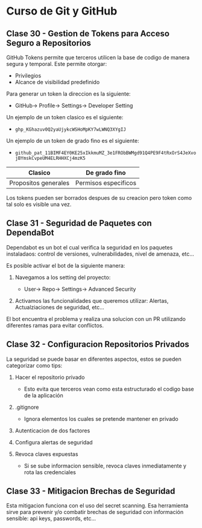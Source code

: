 # Curso de Git y GitHub

## Clase 30 - Gestion de Tokens para Acceso Seguro a Repositorios

GitHub Tokens permite que terceros utilicen la base de codigo de manera segura y temporal. Este permite otorgar:

- Privilegios
- Alcance de visibilidad predefinido

Para generar un token la direccion es la siguiente:

- GitHub-> Profile-> Settings-> Developer Setting

Un ejemplo de un token clasico es el siguiente:

- `ghp_KGhazuv0Q2yaUjykcWSHoMpKY7wLWNQ3XYgIJ`

Un ejemplo de un token de grado fino es el siguiente:

- `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`

|Clasico| De grado fino|
|-|-|
|Propositos generales|Permisos especificos |

Los tokens pueden ser borrados despues de su creacion pero token como tal solo es visible una vez.

## Clase 31 - Seguridad de Paquetes con DependaBot

Dependabot es un bot el cual verifica la seguridad en los paquetes instaladaos: control de versiones, vulnerabilidades, nivel de amenaza, etc...

Es posible activar el bot de la siguiente manera:

1. Navegamos a los setting del proyecto: 
    - User-> Repo-> Settings-> Advanced Security

2. Activamos las funcionalidades que queremos utilizar: Alertas, Actualziaciones de seguridad, etc... 

El bot encuentra el problema y realiza una solucion con un PR utilizando diferentes ramas para evitar conflictos.

## Clase 32 - Configuracion Repositorios Privados

La seguridad se puede basar en diferentes aspectos, estos se pueden categorizar como tips: 

1. Hacer el repositorio privado
    - Esto evita que terceros vean como esta estructurado el codigo base de la aplicación

2. .gitignore
    - Ignora elementos los cuales se pretende mantener en privado

3. Autenticacion de dos factores

4. Configura alertas de seguridad

5. Revoca claves expuestas
    - Si se sube informacion sensible, revoca claves inmediatamente y rota las credenciales

## Clase 33 - Mitigacion Brechas de Seguridad

Esta mitigacion funciona con el uso del secret scanning. Esa herramienta sirve para prevenir y/o combatir brechas de seguridad con información sensible: api keys, passwords, etc...
